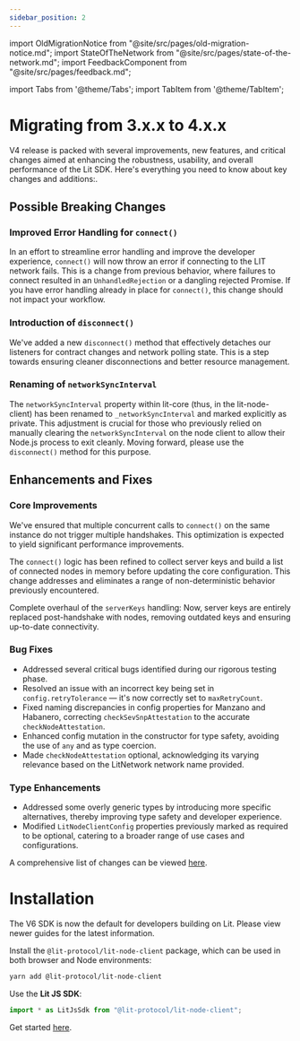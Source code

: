 ```yaml
---
sidebar_position: 2
---
```


import OldMigrationNotice from "@site/src/pages/old-migration-notice.md";
import StateOfTheNetwork from "@site/src/pages/state-of-the-network.md";
import FeedbackComponent from "@site/src/pages/feedback.md";

import Tabs from '@theme/Tabs';
import TabItem from '@theme/TabItem';

# Migrating from 3.x.x to 4.x.x

<StateOfTheNetwork/>

<OldMigrationNotice>

V4 release is packed with several improvements, new features, and critical changes aimed at enhancing the robustness, usability, and overall performance of the Lit SDK. Here's everything you need to know about key changes and additions:.

## Possible Breaking Changes

### Improved Error Handling for `connect()`

In an effort to streamline error handling and improve the developer experience, `connect()` will now throw an error if connecting to the LIT network fails. This is a change from previous behavior, where failures to connect resulted in an `UnhandledRejection` or a dangling rejected Promise. If you have error handling already in place for `connect()`, this change should not impact your workflow.

### Introduction of `disconnect()`

We've added a new `disconnect()` method that effectively detaches our listeners for contract changes and network polling state. This is a step towards ensuring cleaner disconnections and better resource management.

### Renaming of `networkSyncInterval`

The `networkSyncInterval` property within lit-core (thus, in the lit-node-client) has been renamed to `_networkSyncInterval` and marked explicitly as private. This adjustment is crucial for those who previously relied on manually clearing the `networkSyncInterval` on the node client to allow their Node.js process to exit cleanly. Moving forward, please use the `disconnect()` method for this purpose.

## Enhancements and Fixes

### Core Improvements

We've ensured that multiple concurrent calls to `connect()` on the same instance do not trigger multiple handshakes. This optimization is expected to yield significant performance improvements.

The `connect()` logic has been refined to collect server keys and build a list of connected nodes in memory before updating the core configuration. This change addresses and eliminates a range of non-deterministic behavior previously encountered.

Complete overhaul of the `serverKeys` handling: Now, server keys are entirely replaced post-handshake with nodes, removing outdated keys and ensuring up-to-date connectivity.

### Bug Fixes

- Addressed several critical bugs identified during our rigorous testing phase.
- Resolved an issue with an incorrect key being set in `config.retryTolerance` — it's now correctly set to `maxRetryCount`.
- Fixed naming discrepancies in config properties for Manzano and Habanero, correcting `checkSevSnpAttestation` to the accurate `checkNodeAttestation`.
- Enhanced config mutation in the constructor for type safety, avoiding the use of `any` and as type coercion.
- Made `checkNodeAttestation` optional, acknowledging its varying relevance based on the LitNetwork network name provided.

### Type Enhancements

- Addressed some overly generic types by introducing more specific alternatives, thereby improving type safety and developer experience.
- Modified `LitNodeClientConfig` properties previously marked as required to be optional, catering to a broader range of use cases and configurations.

A comprehensive list of changes can be viewed [here](https://github.com/LIT-Protocol/js-sdk/releases/tag/v4.0.0).

# Installation

The V6 SDK is now the default for developers building on Lit. Please view newer guides for the latest information.

Install the `@lit-protocol/lit-node-client` package, which can be used in both browser and Node environments:  

```bash
yarn add @lit-protocol/lit-node-client
```

Use the **Lit JS SDK**:
```js
import * as LitJsSdk from "@lit-protocol/lit-node-client";
```

Get started [here](../installation.md).
<FeedbackComponent/>
